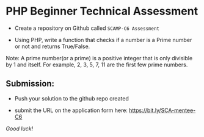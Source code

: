 # PHP Beginner Technical Assessment  

- Create a repository on Github called ``SCAMP-C6 Assessment``

- Using PHP, write a function that checks if a number is a Prime number or not and returns True/False.

Note: A prime number(or a prime) is a positive integer that is only divisible by 1 and itself. For example, 2, 3, 5, 7, 11 are the first few prime numbers.

## Submission: 

- Push your solution to the github repo created 

- submit the URL on the application form here: https://bit.ly/SCA-mentee-C6

*Good luck!*
